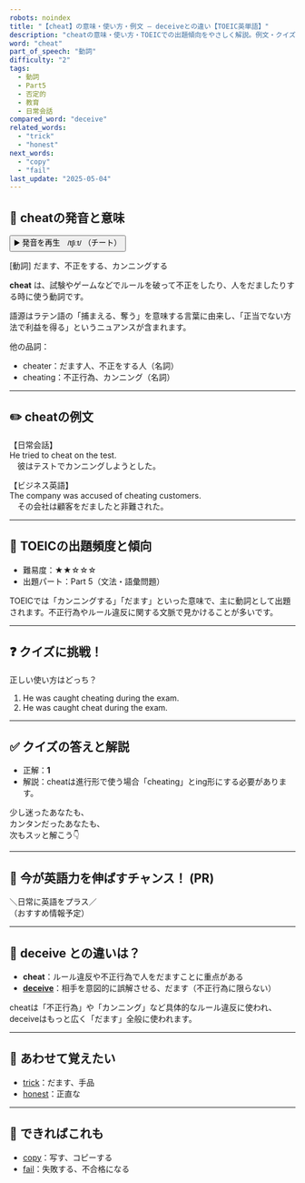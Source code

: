 ```yaml
---
robots: noindex
title: "【cheat】の意味・使い方・例文 ― deceiveとの違い【TOEIC英単語】"
description: "cheatの意味・使い方・TOEICでの出題傾向をやさしく解説。例文・クイズ付きでdeceiveとの違いもわかりやすく学べます。"
word: "cheat"
part_of_speech: "動詞"
difficulty: "2"
tags:
  - 動詞
  - Part5
  - 否定的
  - 教育
  - 日常会話
compared_word: "deceive"
related_words:
  - "trick"
  - "honest"
next_words:
  - "copy"
  - "fail"
last_update: "2025-05-04"
---
```


## 🔰 cheatの発音と意味

<button class="play-audio" onclick="playTTS('cheat')">
  <span class="play-audio-main">
    ▶️ 発音を再生　/tʃiːt/
  </span>
  <span class="play-audio-sub">
    （チート）
  </span>
</button>

[動詞] だます、不正をする、カンニングする

**cheat** は、試験やゲームなどでルールを破って不正をしたり、人をだましたりする時に使う動詞です。

語源はラテン語の「捕まえる、奪う」を意味する言葉に由来し、「正当でない方法で利益を得る」というニュアンスが含まれます。

他の品詞：  
- cheater：だます人、不正をする人（名詞）
- cheating：不正行為、カンニング（名詞）

---

## ✏️ cheatの例文

【日常会話】  
He tried to cheat on the test.  
　彼はテストでカンニングしようとした。

【ビジネス英語】  
The company was accused of cheating customers.  
　その会社は顧客をだましたと非難された。

---

## 🎯 TOEICの出題頻度と傾向

- 難易度：★★☆☆☆
- 出題パート：Part 5（文法・語彙問題）

TOEICでは「カンニングする」「だます」といった意味で、主に動詞として出題されます。不正行為やルール違反に関する文脈で見かけることが多いです。

---

## ❓ クイズに挑戦！

正しい使い方はどっち？

1. He was caught cheating during the exam.  
2. He was caught cheat during the exam.

---

## ✅ クイズの答えと解説

- 正解：**1**
- 解説：cheatは進行形で使う場合「cheating」とing形にする必要があります。

少し迷ったあなたも、  
カンタンだったあなたも、  
次もスッと解こう👇️

---

## 🚀 今が英語力を伸ばすチャンス！ (PR)

<div class="info-center">
＼日常に英語をプラス／<br>  
（おすすめ情報予定）
</div>

---

## 🤔  deceive との違いは？

- **cheat**：ルール違反や不正行為で人をだますことに重点がある
- **[deceive](/word/deceive)**：相手を意図的に誤解させる、だます（不正行為に限らない）

cheatは「不正行為」や「カンニング」など具体的なルール違反に使われ、deceiveはもっと広く「だます」全般に使われます。

---

## 🧩 あわせて覚えたい

- [trick](/word/trick)：だます、手品
- [honest](/word/honest)：正直な

---

## 📖 できればこれも

- [copy](/word/copy)：写す、コピーする
- [fail](/word/fail)：失敗する、不合格になる

<!-- cvid: aid27_bid23 -->
